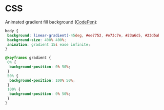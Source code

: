 # CSS

Animated gradient fill background ([CodePen](https://codepen.io/P1N2O/pen/pyBNzX)):

```css
body {
 background: linear-gradient(-45deg, #ee7752, #e73c7e, #23a6d5, #23d5ab);
 background-size: 400% 400%;
 animation: gradient 15s ease infinite;
}

@keyframes gradient {
 0% {
  background-position: 0% 50%;
 }
 50% {
  background-position: 100% 50%;
 }
 100% {
  background-position: 0% 50%;
 }
}
```
